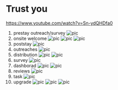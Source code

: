 # Trust you
https://www.youtube.com/watch?v=Sn-ydQHDfa0
1. prestay outreach/survey
    ![pic](prestay1.png)
2. onsite welcome
![pic](onsite1.png)
![pic](onsite2.png)
![pic](onsite3.png)
3. poststay
![pic](poststay1.png)
4. outreaches
![pic](outreach1.png)
5. distribution
![pic](distribution1.png)
![pic](distribution_wifi.png)
6. survey
![pic](survey1.png)
7. dashborad
![pic](dashboard1.png)
![pic](dashboard2.png)
8. reviews
![pic](reviews1.png)
9. task
![pic](tasks1.png)
10. upgrade
![pic](upgrade1.png)
![pic](upgrade2.png)
![pic](upgrade3.png)